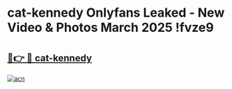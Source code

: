 # cat-kennedy Onlyfans Leaked - New Video & Photos March 2025 !fvze9

# <h2><a href="https://hclnre.iuczelnia.edu.pl?title=cat-kennedy&ref=fvze9">🔗👉 🔴 cat-kennedy</a></h2>

[![acn](https://github.com/user-attachments/assets/0f9c940e-d8b0-45ae-aac7-cd30a18b3e1c)](https://hclnre.iuczelnia.edu.pl?title=cat-kennedy&ref=fvze9)

